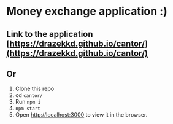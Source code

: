 # Money exchange application :)

## Link to the application  [https://drazekkd.github.io/cantor/](https://drazekkd.github.io/cantor/)

## Or
1. Clone this repo
2. cd `cantor/`
3. Run `npm i`
4. `npm start`
5. Open [http://localhost:3000](http://localhost:3000) to view it in the browser.

